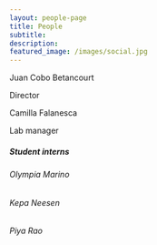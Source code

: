 ```yaml
---
layout: people-page
title: People
subtitle:
description: 
featured_image: /images/social.jpg
---
```



Juan Cobo Betancourt

Director

Camilla Falanesca

Lab manager

##### Student interns
###### Olympia Marino

###### Kepa Neesen

###### Piya Rao

